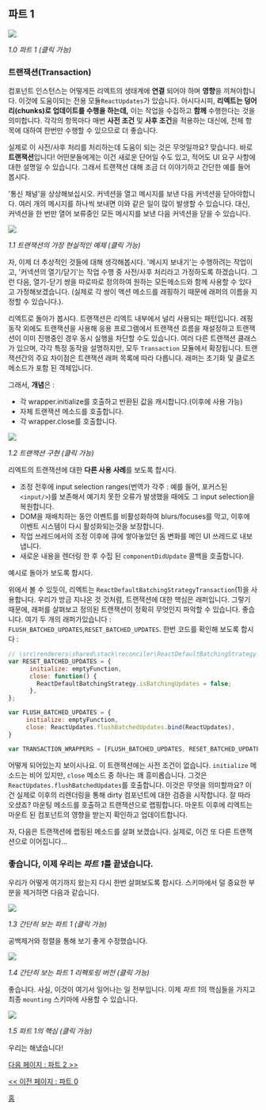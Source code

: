## 파트 1

[![](https://rawgit.com/Bogdan-Lyashenko/Under-the-hood-ReactJS/master/stack/images/1/part-1.svg)](https://rawgit.com/Bogdan-Lyashenko/Under-the-hood-ReactJS/master/stack/images/1/part-1.svg)

<em>1.0 파트 1 (클릭 가능)</em>

### 트랜잭션(Transaction)

컴포넌트 인스턴스는 어떻게든 리엑트의 생태계에 **연결** 되어야 하며 **영향**을 끼쳐야합니다. 이것에 도움이되는 전용 모듈`ReactUpdates`가 있습니다. 아시다시피, **리엑트는 덩어리(chunks)로 업데이트를 수행을 하는데,** 이는 작업을 수집하고 **함께** 수행한다는 것을 의미합니다. 각각의 항목마다 매번 **사전 조건** 및 **사후 조건**을 적용하는 대신에, 전체 항목에 대하여 한번만 수행할 수 있으므로 더 좋습니다.

실제로 이 사전/사후 처리를 처리하는데 도움이 되는 것은 무엇일까요? 맞습니다. 바로 **트랜잭션**입니다! 어떤분들에게는 이건 새로운 단어일 수도 있고, 적어도 UI 요구 사항에 대한 설명일 수 있습니다. 그래서 트랜잭션 대해 조금 더 이야기하고 간단한 예를 들어 봅시다.

'통신 채널'을 상상해보십시오. 커넥션을 열고 메시지를 보낸 다음 커넥션을 닫아야합니다. 여러 개의 메시지를 하나씩 보내면 이와 같은 일이 많이 발생할 수 있습니다. 대신, 커넥션을 한 번만 열어 보류중인 모든 메시지를 보낸 다음 커넥션을 닫을 수 있습니다.


[![](https://rawgit.com/Bogdan-Lyashenko/Under-the-hood-ReactJS/master/stack/images/1/communication-channel.svg)](https://rawgit.com/Bogdan-Lyashenko/Under-the-hood-ReactJS/master/stack/images/1/communication-channel.svg)

<em>1.1 트랜잭션의 가장 현실적인 예제 (클릭 가능)</em>

자, 이제 더 추상적인 것들에 대해 생각해봅시다. '메시지 보내기'는 수행하려는 작업이고, '커넥션의 열기/닫기'는 작업 수행 중 사전/사후 처리라고 가정하도록 하겠습니다. 그런 다음, 열기-닫기 쌍을 따로따로 정의하여 원하는 모든메소드와 함께 사용할 수 있다고 가정해보겠습니다. (실제로 각 쌍이 액션 메소드를 래핑하기 때문에 래퍼의 이름을 지정할 수 있습니다.).

리엑트로 돌아가 봅시다. 트랜잭션은 리엑트 내부에서 널리 사용되는 패턴입니다. 래핑 동작 외에도 트랜잭션을 사용해 응용 프로그램에서 트랜잭션 흐름을 재설정하고 트랜잭션이 이미 진행중인 경우 동시 실행을 차단할 수도 있습니다. 여러 다른 트랜잭션 클래스가 있으며, 각각 특정 동작을 설명하지만, 모두 `Transaction` 모듈에서 확장됩니다. 트랜잭션간의 주요 차이점은 트랜잭션 래퍼 목록에 따라 다릅니다. 래퍼는 초기화 및 클로즈 메소드가 포함 된 객체입니다.

그래서, **개념**은 :
* 각 wrapper.initialize를 호출하고 반환된 값을 캐시합니다.(이후에 사용 가능)
* 자체 트랜잭션 메소드를 호출합니다.
* 각 wrapper.close를 호출합니다.

[![](https://rawgit.com/Bogdan-Lyashenko/Under-the-hood-ReactJS/master/stack/images/1/transaction.svg)](https://rawgit.com/Bogdan-Lyashenko/Under-the-hood-ReactJS/master/stack/images/1/transaction.svg)

<em>1.2 트랜잭션 구현 (클릭 가능)</em>


리엑트의 트랜잭션에 대한 **다른 사용 사례**를 보도록 합시다.
* 조정 전후에 input selection ranges(번역가 각주 : 예를 들어, 포커스된 `<input/>`)를 보존해서 예기치 못한 오류가 발생했을 때에도 그 input selection을 복원합니다.
* DOM을 재배치하는 동안 이벤트를 비활성화하여 blurs/focuses를 막고, 이후에 이벤트 시스템이 다시 활성화되는것을 보장합니다.
* 작업 쓰레드에서의 조정 이후에 큐에 쌓아놓았던 돔 변화를 메인 UI 쓰레드로 내보냅니다.
* 새로운 내용을 렌더링 한 후 수집 된 `componentDidUpdate` 콜백을 호출합니다.

예시로 돌아가 보도록 합시다.

위에서 볼 수 있듯이, 리엑트는 `ReactDefaultBatchingStrategyTransaction`(1)을 사용합니다. 우리가 방금 지나온 것 것처럼, 트랜잭션에 대한 핵심은 래퍼입니다. 그렇기 때문에, 래퍼를 살펴보고 정의된 트랜잭션이 정확히 무엇인지 파악할 수 있습니다. 좋습니다. 여기 두 개의 래퍼가있습니다 : `FLUSH_BATCHED_UPDATES`,`RESET_BATCHED_UPDATES`. 한번 코드를 확인해 보도록 합시다 :

```javascript
// \src\renderers\shared\stack\reconciler\ReactDefaultBatchingStrategy.js #19
var RESET_BATCHED_UPDATES = {
	  initialize: emptyFunction,
	  close: function() {
		ReactDefaultBatchingStrategy.isBatchingUpdates = false;
	  },
};

var FLUSH_BATCHED_UPDATES = {
	 initialize: emptyFunction,
	 close: ReactUpdates.flushBatchedUpdates.bind(ReactUpdates),
}

var TRANSACTION_WRAPPERS = [FLUSH_BATCHED_UPDATES, RESET_BATCHED_UPDATES];
```

어떻게 되어있는지 보이시나요. 이 트랜잭션에는 사전 조건이 없습니다. `initialize` 메소드는 비어 있지만, `close` 메소드 중 하나는 꽤 흥미롭습니다. 그것은 `ReactUpdates.flushBatchedUpdates`를 호출합니다. 이것은 무엇을 의미할까요? 이건 실제로 이후의 리렌더링을 통해 dirty 컴포넌트에 대한 검증을 시작합니다. 잘 따라 오셨죠? 마운팅 메소드를 호출하고 트랜잭션으로 랩핑합니다. 마운트 이후에 리엑트는 마운트 된 컴포넌트의 영향을 받는지 확인하고 업데이트합니다.

자, 다음은 트랜잭션에 랩핑된 메소드를 살펴 보겠습니다. 실제로, 이건 또 다른 트랜잭션으로 이어집니다...


### 좋습니다, 이제 우리는 *파트 1*를 끝냈습니다.

우리가 어떻게 여기까지 왔는지 다시 한번 살펴보도록 합시다. 스키마에서 덜 중요한 부분을 제거하면 다음과 같습니다.

[![](https://rawgit.com/Bogdan-Lyashenko/Under-the-hood-ReactJS/master/stack/images/1/part-1-A.svg)](https://rawgit.com/Bogdan-Lyashenko/Under-the-hood-ReactJS/master/stack/images/1/part-1-A.svg)

<em>1.3 간단히 보는 파트 1 (클릭 가능)</em>

공백제거와 정렬을 통해 보기 좋게 수정했습니다.

[![](https://rawgit.com/Bogdan-Lyashenko/Under-the-hood-ReactJS/master/stack/images/1/part-1-B.svg)](https://rawgit.com/Bogdan-Lyashenko/Under-the-hood-ReactJS/master/stack/images/1/part-1-B.svg)

<em>1.4 간단히 보는 파트 1 리펙토링 버전 (클릭 가능)</em>

좋습니다. 사실, 이것이 여기서 일어나는 일 전부입니다. 이제 *파트 1*의 핵심들을 가지고 최종 `mounting` 스키마에 사용할 수 있습니다.

[![](https://rawgit.com/Bogdan-Lyashenko/Under-the-hood-ReactJS/master/stack/images/1/part-1-C.svg)](https://rawgit.com/Bogdan-Lyashenko/Under-the-hood-ReactJS/master/stack/images/1/part-1-C.svg)

<em>1.5 파트 1의 핵심 (클릭 가능)</em>

우리는 해냈습니다!


[다음 페이지 : 파트 2 >>](./Part-2.md)

[<< 이전 페이지 : 파트 0](./Part-0.md)


[홈](../../README.md)
